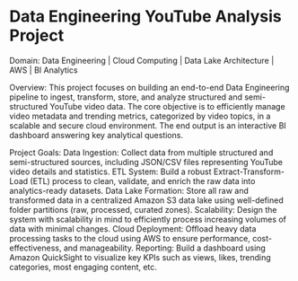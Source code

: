 # Data Engineering YouTube Analysis Project
Domain: Data Engineering | Cloud Computing | Data Lake Architecture | AWS | BI Analytics

Overview:
This project focuses on building an end-to-end Data Engineering pipeline to ingest, transform, store, and analyze structured and semi-structured YouTube video data. The core objective is to efficiently manage video metadata and trending metrics, categorized by video topics, in a scalable and secure cloud environment. The end output is an interactive BI dashboard answering key analytical questions.

Project Goals:
Data Ingestion: Collect data from multiple structured and semi-structured sources, including JSON/CSV files representing YouTube video details and statistics.
ETL System: Build a robust Extract-Transform-Load (ETL) process to clean, validate, and enrich the raw data into analytics-ready datasets.
Data Lake Formation: Store all raw and transformed data in a centralized Amazon S3 data lake using well-defined folder partitions (raw, processed, curated zones).
Scalability: Design the system with scalability in mind to efficiently process increasing volumes of data with minimal changes.
Cloud Deployment: Offload heavy data processing tasks to the cloud using AWS to ensure performance, cost-effectiveness, and manageability.
Reporting: Build a dashboard using Amazon QuickSight to visualize key KPIs such as views, likes, trending categories, most engaging content, etc.
